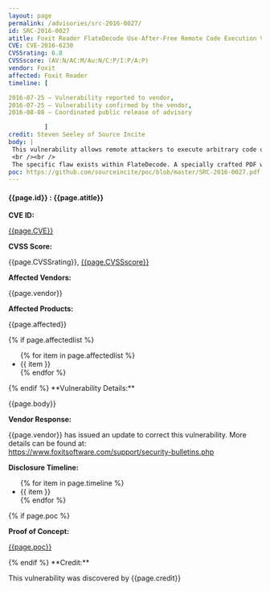 ```yaml
---
layout: page
permalink: /advisories/src-2016-0027/
id: SRC-2016-0027
atitle: Foxit Reader FlateDecode Use-After-Free Remote Code Execution Vulnerability
CVE: CVE-2016-6230
CVSSrating: 6.8
CVSSscore: (AV:N/AC:M/Au:N/C:P/I:P/A:P)
vendor: Foxit
affected: Foxit Reader
timeline: [

2016-07-25 – Vulnerability reported to vendor,
2016-07-25 – Vulnerability confirmed by the vendor,
2016-08-08 – Coordinated public release of advisory

          ]
credit: Steven Seeley of Source Incite
body: |
 This vulnerability allows remote attackers to execute arbitrary code on vulnerable installations of Foxit Reader. User interaction is required to exploit this vulnerability in that the target must visit a malicious page or open a malicious file.
 <br /><br />
 The specific flaw exists within FlateDecode. A specially crafted PDF with a FlateDecode stream can force a dangling pointer to be reused after it has been freed. An attacker can leverage this vulnerability to execute arbitrary code under the context of the current process.
poc: https://github.com/sourceincite/poc/blob/master/SRC-2016-0027.pdf
---
```


<h4><b>{{page.id}} : {{page.atitle}}</b></h4>

**CVE ID:**
<p class="cn"><a href="https://web.nvd.nist.gov/view/vuln/detail?vulnId={{page.CVE}}">{{page.CVE}}</a></p>

**CVSS Score:**
<p class="cn">{{page.CVSSrating}}, <a href="https://nvd.nist.gov/cvss/v2-calculator?vector={{page.CVSSscore}}">{{page.CVSSscore}}</a></p>

**Affected Vendors:**
<p class="cn">{{page.vendor}}</p>

**Affected Products:**
<p class="cn">{{page.affected}}</p>
{% if page.affectedlist %}
<ul class="cn">
{% for item in page.affectedlist %}
  <li>{{ item }}</li>
{% endfor %}
</ul>
{% endif %}
**Vulnerability Details:**
<p class="cn">{{page.body}}</p>

**Vendor Response:**
<p class="cn">{{page.vendor}} has issued an update to correct this vulnerability. More details can be found at: <br /><a href="https://www.foxitsoftware.com/support/security-bulletins.php">https://www.foxitsoftware.com/support/security-bulletins.php</a></p>

**Disclosure Timeline:**
<ul class="cn">
{% for item in page.timeline %}
  <li>{{ item }}</li>
{% endfor %}
</ul>
{% if page.poc %}

**Proof of Concept:**
<p class="cn"><a href="{{page.poc}}">{{page.poc}}</a></p>
{% endif %}
**Credit:**
<p class="cn">This vulnerability was discovered by {{page.credit}}</p>
